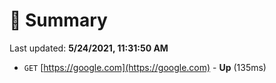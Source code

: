 # 📖 Summary
Last updated: **5/24/2021, 11:31:50 AM**

- `GET` [https://google.com](https://google.com) - **Up** (135ms)
